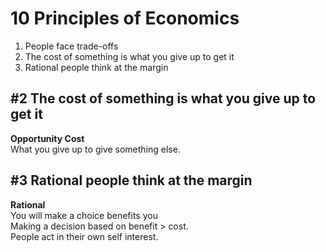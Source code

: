 # 10 Principles of Economics

1. People face trade-offs
2. The cost of something is what you give up to get it
3. Rational people think at the margin



## #2 The cost of something is what you give up to get it

**Opportunity Cost**<br/>What you give up to give something else.



## #3 Rational people think at the margin

**Rational**<br/>You will make a choice benefits you<br/>Making a decision based on benefit > cost.<br/>People act in their own self interest.